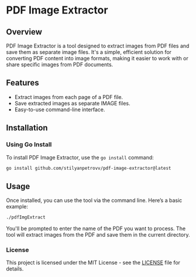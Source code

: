 # PDF Image Extractor

## Overview

PDF Image Extractor is a tool designed to extract images from PDF files and save them as separate image files. It's a simple, efficient solution for converting PDF content into image formats, making it easier to work with or share specific images from PDF documents.

## Features

- Extract images from each page of a PDF file.
- Save extracted images as separate IMAGE files.
- Easy-to-use command-line interface.

## Installation

### Using Go Install

To install PDF Image Extractor, use the `go install` command:

```bash
go install github.com/stilyanpetrovv/pdf-image-extractor@latest
```

## Usage

Once installed, you can use the tool via the command line. Here’s a basic example:
```bash
./pdfImgExtract
```
You'll be prompted to enter the name of the PDF you want to process. The tool will extract images from the PDF and save them in the current directory.

### License
This project is licensed under the MIT License - see the [LICENSE](LICENSE) file for details.

